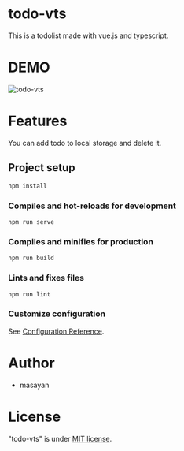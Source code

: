 # todo-vts

This is a todolist made with vue.js and typescript.

# DEMO

![todo-vts](https://user-images.githubusercontent.com/52165889/85939448-a67db580-b950-11ea-871c-618204cee9b2.gif)

# Features

You can add todo to local storage and delete it.

## Project setup

```
npm install
```

### Compiles and hot-reloads for development

```
npm run serve
```

### Compiles and minifies for production

```
npm run build
```

### Lints and fixes files

```
npm run lint
```

### Customize configuration

See [Configuration Reference](https://cli.vuejs.org/config/).

# Author

- masayan

# License

"todo-vts" is under [MIT license](https://en.wikipedia.org/wiki/MIT_License).

